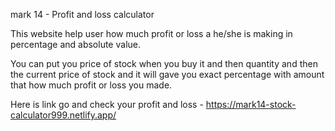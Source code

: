 mark 14 - Profit and loss calculator

This website help user how much profit or loss a he/she is making in percentage and absolute value.

You can put you price of stock when you buy it and then quantity and then the current price of stock and it will gave you exact percentage with amount that how much profit or loss you made.

Here is link go and check your profit and loss - https://mark14-stock-calculator999.netlify.app/
